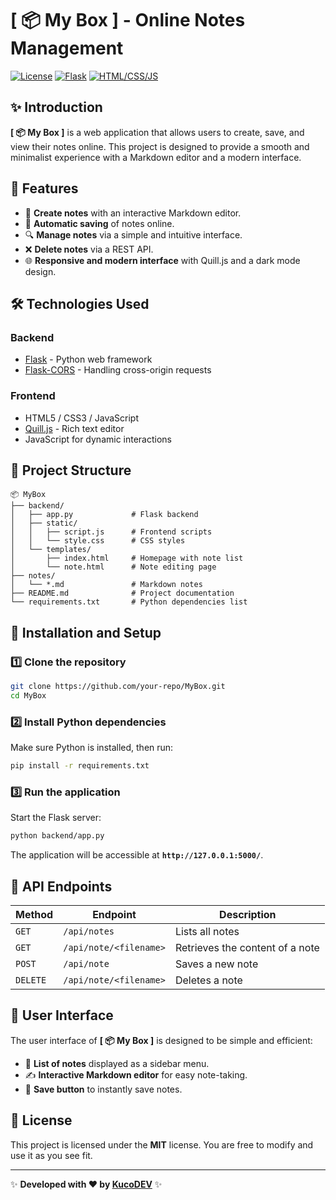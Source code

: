 # [ 📦 My Box ] - Online Notes Management

[![License](https://img.shields.io/badge/license-MIT-blue.svg)](LICENSE)
[![Flask](https://img.shields.io/badge/Backend-Flask-red)](https://flask.palletsprojects.com/)
[![HTML/CSS/JS](https://img.shields.io/badge/Frontend-HTML%2FCSS%2FJS-brightgreen)]()

## ✨ Introduction

**[ 📦 My Box ]** is a web application that allows users to create, save, and view their notes online. This project is designed to provide a smooth and minimalist experience with a Markdown editor and a modern interface.

## 🚀 Features

- 📄 **Create notes** with an interactive Markdown editor.
- 💾 **Automatic saving** of notes online.
- 🔍 **Manage notes** via a simple and intuitive interface.
- ❌ **Delete notes** via a REST API.
- 🌐 **Responsive and modern interface** with Quill.js and a dark mode design.

## 🛠️ Technologies Used

### Backend
- [Flask](https://flask.palletsprojects.com/) - Python web framework
- [Flask-CORS](https://flask-cors.readthedocs.io/) - Handling cross-origin requests

### Frontend
- HTML5 / CSS3 / JavaScript
- [Quill.js](https://quilljs.com/) - Rich text editor
- JavaScript for dynamic interactions

## 📂 Project Structure

```
📦 MyBox
├── backend/
│   ├── app.py             # Flask backend
│   ├── static/
│   │   ├── script.js      # Frontend scripts
│   │   └── style.css      # CSS styles
│   └── templates/
│       ├── index.html     # Homepage with note list
│       └── note.html      # Note editing page
├── notes/
│   └── *.md               # Markdown notes
├── README.md              # Project documentation
└── requirements.txt       # Python dependencies list
```

## 📌 Installation and Setup

### 1️⃣ Clone the repository

```sh
git clone https://github.com/your-repo/MyBox.git
cd MyBox
```

### 2️⃣ Install Python dependencies

Make sure Python is installed, then run:

```sh
pip install -r requirements.txt
```

### 3️⃣ Run the application

Start the Flask server:

```sh
python backend/app.py
```

The application will be accessible at **`http://127.0.0.1:5000/`**.

## 📡 API Endpoints

| Method  | Endpoint              | Description |
|---------|----------------------|-------------|
| `GET`   | `/api/notes`         | Lists all notes |
| `GET`   | `/api/note/<filename>` | Retrieves the content of a note |
| `POST`  | `/api/note`          | Saves a new note |
| `DELETE` | `/api/note/<filename>` | Deletes a note |

## 🎨 User Interface

The user interface of **[ 📦 My Box ]** is designed to be simple and efficient:
- 📜 **List of notes** displayed as a sidebar menu.
- ✍️ **Interactive Markdown editor** for easy note-taking.
- 📌 **Save button** to instantly save notes.

## 📜 License

This project is licensed under the **MIT** license. You are free to modify and use it as you see fit.

---

✨ **Developed with ❤️ by [KucoDEV](https://github.com/KucoDEV/)** ✨
